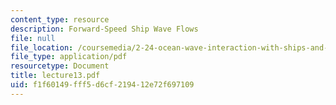 ```yaml
---
content_type: resource
description: Forward-Speed Ship Wave Flows
file: null
file_location: /coursemedia/2-24-ocean-wave-interaction-with-ships-and-offshore-energy-systems-13-022-spring-2002/f1f60149fff5d6cf219412e72f697109_lecture13.pdf
file_type: application/pdf
resourcetype: Document
title: lecture13.pdf
uid: f1f60149-fff5-d6cf-2194-12e72f697109
---
```

